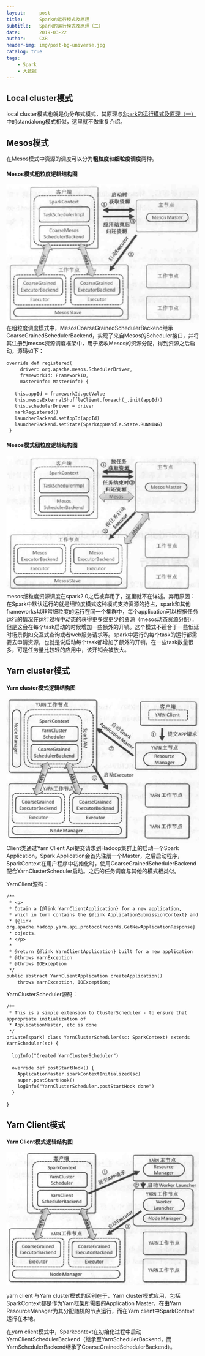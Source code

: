 ```yaml
---
layout:     post
title:      Spark的运行模式及原理
subtitle:   Spark的运行模式及原理（二）
date:       2019-03-22
author:     CXR
header-img: img/post-bg-universe.jpg
catalog: true
tags:
    - Spark
    - 大数据
---
```


## Local cluster模式
local cluster模式也就是伪分布式模式，其原理与<a href="https://smartcxr.github.io/2019/03/22/Spark's-operating-mode-and-principle/">Spark的运行模式及原理（一）</a>中的standalong模式相似，这里就不做重复介绍。

## Mesos模式
在Mesos模式中资源的调度可以分为**粗粒度**和**细粒度调度**两种。
#### Mesos模式粗粒度逻辑结构图
![Mesos模式粗粒度逻辑结构图](/pic/spark_Coarse_mesos.png "Mesos模式粗粒度逻辑结构图")
在粗粒度调度模式中，MesosCoarseGrainedSchedulerBackend继承CoarseGrainedSchedulerBackend，实现了来自Mesos的Scheduler接口，并将其注册到mesos资源调度框架中，用于接收Mesos的资源分配，得到资源之后启动，源码如下：
```
override def registered(
     driver: org.apache.mesos.SchedulerDriver,
     frameworkId: FrameworkID,
     masterInfo: MasterInfo) {

   this.appId = frameworkId.getValue
   this.mesosExternalShuffleClient.foreach(_.init(appId))
   this.schedulerDriver = driver
   markRegistered()
   launcherBackend.setAppId(appId)
   launcherBackend.setState(SparkAppHandle.State.RUNNING)
 }
```
#### Mesos模式细粒度逻辑结构图
![Mesos模式细粒度逻辑结构图](/pic/spark_mesos.png "Mesos模式细粒度逻辑结构图")
mesos细粒度资源调度在spark2.0之后被弃用了，这里就不在详述。弃用原因：在Spark中默认运行的就是细粒度模式这种模式支持资源的抢占，spark和其他frameworks以非常细粒度的运行在同一个集群中，每个application可以根据任务运行的情况在运行过程中动态的获得更多或更少的资源（mesos动态资源分配），但是这会在每个task启动的时候增加一些额外的开销。这个模式不适合于一些低延时场景例如交互式查询或者web服务请求等。spark中运行的每个task的运行都需要去申请资源，也就是说启动每个task都增加了额外的开销。在一些task数量很多，可是任务量比较轻的应用中，该开销会被放大。

## Yarn cluster模式

#### Yarn cluster模式逻辑结构图
![Yarn cluster模式逻辑结构图](/pic/spark_yarn_cluster.png "Yarn cluster模式逻辑结构图")
Client类通过Yarn Client Api提交请求到Hadoop集群上的启动一个Spark Application，Spark Application会首先注册一个Master，之后启动程序，SparkContext在用户程序中初始化时，使用CoarseGrainedSchedulerBackend配合YarnClusterScheduler启动。之后的任务调度与其他的模式相类似。

YarnClient源码：
```
/**
 * <p>
 * Obtain a {@link YarnClientApplication} for a new application,
 * which in turn contains the {@link ApplicationSubmissionContext} and
 * {@link org.apache.hadoop.yarn.api.protocolrecords.GetNewApplicationResponse}
 * objects.
 * </p>
 *
 * @return {@link YarnClientApplication} built for a new application
 * @throws YarnException
 * @throws IOException
 */
public abstract YarnClientApplication createApplication()
    throws YarnException, IOException;
```

YarnClusterScheduler源码：
```
/**
 * This is a simple extension to ClusterScheduler - to ensure that appropriate initialization of
 * ApplicationMaster, etc is done
 */
private[spark] class YarnClusterScheduler(sc: SparkContext) extends YarnScheduler(sc) {

  logInfo("Created YarnClusterScheduler")

  override def postStartHook() {
    ApplicationMaster.sparkContextInitialized(sc)
    super.postStartHook()
    logInfo("YarnClusterScheduler.postStartHook done")
  }

}
```

## Yarn Client模式
#### Yarn Client模式逻辑结构图
![Yarn Client模式逻辑结构图](/pic/spark_yarn_client.png "Yarn Client模式逻辑结构图")

yarn client 与Yarn cluster模式的区别在于，Yarn cluster模式应用，包括SparkContext都是作为Yarn框架所需要的Application Master，在由Yarn ResourceManager为其分配随机的节点运行，而在Yarn client中SparkContext运行在本地。

在yarn client模式中，Sparkcontext在初始化过程中启动YarnClientSchedulerBackend（继承至YarnSchedulerBackend，而YarnSchedulerBackend继承了CoarseGrainedSchedulerBackend）。
